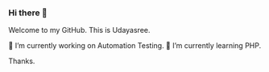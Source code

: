 ### Hi there 👋
Welcome to my GitHub.
This is Udayasree.

🔭 I’m currently working on Automation Testing.
🌱 I’m currently learning PHP.

Thanks.
<!--
**udayasreeD/udayasreeD** is a ✨ _special_ ✨ repository because its `README.md` (this file) appears on your GitHub profile.

Here are some ideas to get you started:

- 🔭 I’m currently working on Automation Testing
- 🌱 I’m currently learning PHP
- 👯 I’m looking to collaborate on ...
- 🤔 I’m looking for help with ...
- 💬 Ask me about ...
- 📫 How to reach me: udayasreecse1@gmail.com
- 😄 Pronouns: ...
- ⚡ Fun fact: ...
-->
